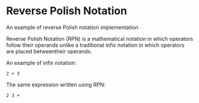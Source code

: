 # Reverse Polish Notation
An example of reverse Polish notation implementation

Reverse Polish Notation (RPN) is a mathematical notation in which operators follow their operands unlike a traditional infix notation in which operators are placed betweentheir operands.

An example of infix notation: 

```
2 + 3
```

The same expression written using RPN:

```
2 3 +
```
